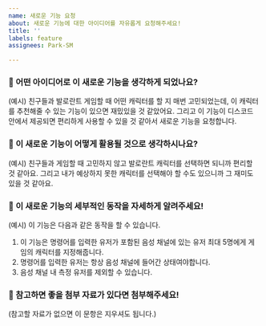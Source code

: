 ```yaml
---
name: 새로운 기능 요청
about: 새로운 기능에 대한 아이디어를 자유롭게 요청해주세요!
title: ''
labels: feature
assignees: Park-SM

---
```


### 🌟 어떤 아이디어로 이 새로운 기능을 생각하게 되었나요?
(예시) 친구들과 발로란트 게임할 때 어떤 캐릭터를 할 지 매번 고민되었는데, 이 캐릭터를 추천해줄 수 있는 기능이 있으면 재밌있을 것 같았어요. 그리고 이 기능이 디스코드 안에서 제공되면 편리하게 사용할 수 있을 것 같아서 새로운 기능을 요청합니다.

### 🌟 이 새로운 기능이 어떻게 활용될 것으로 생각하시나요?
(예시) 친구들과 게임할 때 고민하지 않고 발로란트 캐릭터를 선택하면 되니까 편리할 것 같아요. 그리고 내가 예상하지 못한 캐릭터를 선택해야 할 수도 있으니까 그 재미도 있을 것 같아요.

### 🌟 이 새로운 기능의 세부적인 동작을 자세하게 알려주세요!
(예시) 이 기능은 다음과 같은 동작을 할 수 있습니다.
1. 이 기능은 명령어를 입력한 유저가 포함된 음성 채널에 있는 유저 최대 5명에게 게임의 캐릭터를 지정해줍니다.
2. 명령어를 입력한 유저는 항상 음성 채널에 들어간 상태여야합니다.
3. 음성 채널 내 측정 유저를 제외할 수 있습니다.

### 🌟 참고하면 좋을 첨부 자료가 있다면 첨부해주세요!
(참고할 자료가 없으면 이 문항은 지우셔도 됩니다.)
